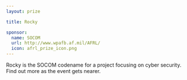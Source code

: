 ```yaml
---
layout: prize 

title: Rocky 

sponsor:
  name: SOCOM 
  url: http://www.wpafb.af.mil/AFRL/
  icon: afrl_prize_icon.png
---
```

Rocky is the SOCOM codename for a project focusing on cyber security. Find out more as the event gets nearer.
